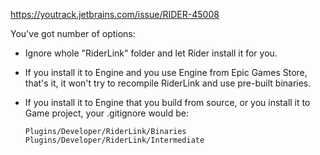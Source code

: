 https://youtrack.jetbrains.com/issue/RIDER-45008

You've got number of options:

* Ignore whole "RiderLink" folder and let Rider install it for you.
* If you install it to Engine and you use Engine from Epic Games Store, that's it, it won't try to recompile RiderLink and use pre-built binaries.
* If you install it to Engine that you build from source, or you install it to Game project, your .gitignore would be:

      Plugins/Developer/RiderLink/Binaries
      Plugins/Developer/RiderLink/Intermediate